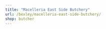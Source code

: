 ```yaml
---
title: "Macelleria East Side Butchery"
url: /bexley/macelleria-east-side-butchery/
shop: butcher
---
```

